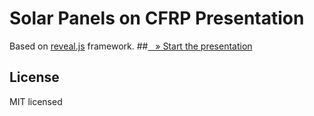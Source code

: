 # Solar Panels on CFRP Presentation
Based on [reveal.js](https://github.com/hakimel/reveal.js) framework.
##[&nbsp;&nbsp;&nbsp;&raquo; Start the presentation](https://mcres.github.io/CFRP-slides/#/)

## License

MIT licensed
